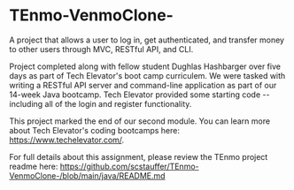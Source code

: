 # TEnmo-VenmoClone-

A project that allows a user to log in, get authenticated, and transfer money to other users through MVC, RESTful API, and CLI.

Project completed along with fellow student Dughlas Hashbarger over five days as part of Tech Elevator's boot camp curriculem. We were tasked with writing a RESTful API server and command-line application as part of our 14-week Java bootcamp. Tech Elevator provided some starting code -- including all of the login and register functionality.

This project marked the end of our second module. You can learn more about Tech Elevator's coding bootcamps here: https://www.techelevator.com/.

For full details about this assignment, please review the TEnmo project readme here: https://github.com/scstauffer/TEnmo-VenmoClone-/blob/main/java/README.md
